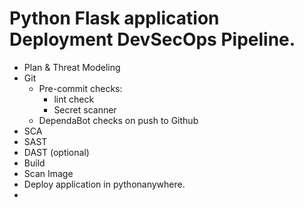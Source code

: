 # Python Flask application Deployment DevSecOps Pipeline.

- Plan & Threat Modeling
- Git
  - Pre-commit checks:
    - lint check
    - Secret scanner
  - DependaBot checks on push to Github
- SCA
- SAST
- DAST (optional)
- Build
- Scan Image
- Deploy application in pythonanywhere.
- 
